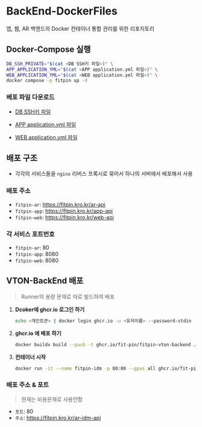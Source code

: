 # BackEnd-DockerFiles

앱, 웹, AR 백엔드의 Docker 컨테이너 통합 관리를 위한 리포지토리

## Docker-Compose 실행

```bash
DB_SSH_PRIVATE="$(cat <DB SSH키 파일>)" \
APP_APPLICATION_YML="$(cat <APP application.yml 파일>)" \
WEB_APPLICATION_YML="$(cat <WEB application.yml 파일>)" \
docker compose -p fitpin up -d
```

### 베포 파일 다운로드

-   [DB SSH키 파일](https://trello.com/1/cards/6639b116bc4ad5a78fc3593a/attachments/6739c7987be5b7acd5abfe61/download/private.ppk)

-   [APP application.yml 파일](https://trello.com/1/cards/6639b116bc4ad5a78fc3593a/attachments/6739c6a335705bce5197164f/download/app_application.yml)

-   [WEB application.yml 파일](https://trello.com/1/cards/6639b116bc4ad5a78fc3593a/attachments/6739c6a4cc0324efa60839c3/download/web_application.yml)

## 배포 구조

-   각각의 서비스들을 `nginx` 리버스 프록시로 묶어서 하나의 서버에서 배포해서 사용

### 배포 주소

-   `fitpin-ar`: https://fitpin.kro.kr/ar-api
-   `fitpin-app`: https://fitpin.kro.kr/app-api
-   `fitpin-web`: https://fitpin.kro.kr/web-api

### 각 서비스 포트번호

-   `fitpin-ar`: 80
-   `fitpin-app`: 8080
-   `fitpin-web`: 8080

## VTON-BackEnd 배포

> Runner의 용량 문제로 따로 빌드하여 배포

1. **Dcoker에 ghcr.io 로그인 하기**

    ```bash
    echo <개인토큰> | docker login ghcr.io -u <유저이름> --password-stdin
    ```

2. **ghcr.io 에 배포 하기**

    ```bash
    docker buildx build --push -t ghcr.io/fit-pin/fitpin-vton-backend ./VTON-BackEnd/
    ```

3. **컨테이너 시작**

    ```bash
    docker run -it --name fitpin-idm -p 80:80 --gpus all ghcr.io/fit-pin/fitpin-vton-backend
    ```

### 배포 주소 & 포트

> 현재는 비용문제로 사용안함

-   `포트`: 80
-   `주소`: https://fitpin.kro.kr/ar-idm-api
